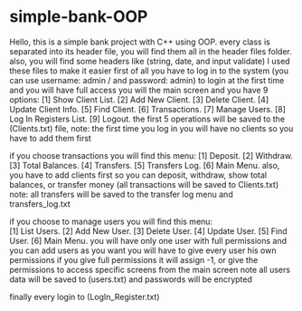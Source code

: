 # simple-bank-OOP
Hello, this is a simple bank project with C++ using OOP.
every class is separated into its header file, you will find them all in the header files folder.
also, you will find some headers like (string, date, and input validate) I used these files to make it easier 
first of all you have to log in to the system (you can use username: admin / and password: admin) to login at the first time and you will have full access
you will the main screen and you have 9 options: 
                                                   [1] Show Client List.
                                                   [2] Add New Client.
                                                   [3] Delete Client.
                                                   [4] Update Client Info.
                                                   [5] Find Client.
                                                   [6] Transactions.
                                                   [7] Manage Users.
                                                   [8] Log In Registers List.
                                                   [9] Logout.
the first 5 operations will be saved to the (Clients.txt) file, note: the first time you log in you will have no clients so you have to add them first

if you choose transactions you will find this menu:
                                                  [1] Deposit.
                                                  [2] Withdraw.
                                                  [3] Total Balances.
                                                  [4] Transfers.
                                                  [5] Transfers Log.
                                                  [6] Main Menu.
also, you have to add clients first so you can deposit, withdraw, show total balances, or transfer money (all transactions will be saved to Clients.txt)
note: all transfers will be saved to the transfer log menu and transfers_log.txt

if you choose to manage users you will find this menu:                                        
                                                  [1] List Users.
                                                  [2] Add New User.
                                                  [3] Delete User.
                                                  [4] Update User.
                                                  [5] Find User.
                                                  [6] Main Menu.
you will have only one user with full permissions and you can add users as you want 
you will have to give every user his own permissions if you give full permissions it will assign -1, or give the permissions to access specific screens from the main screen 
note all users data will be saved to (users.txt) and passwords will be encrypted

finally  every login to (LogIn_Register.txt) 
                                                  
